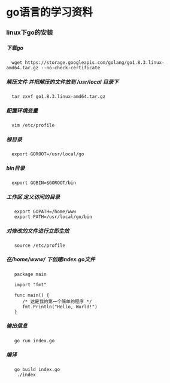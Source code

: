 # go语言的学习资料

  ### linux下go的安装
  
  ##### 下载go
      wget https://storage.googleapis.com/golang/go1.8.3.linux-amd64.tar.gz --no-check-certificate
  ##### 解压文件 并把解压的文件放到 /usr/local 目录下
      tar zxvf go1.8.3.linux-amd64.tar.gz
  ##### 配置环境变量
      vim /etc/profile
  ##### 根目录
      export GOROOT=/usr/local/go
  ##### bin目录
      export GOBIN=$GOROOT/bin
  ##### 工作区  定义访问的目录
       export GOPATH=/home/www
       export PATH=/usr/local/go/bin
  ##### 对修改的文件进行立即生效
       source /etc/profile
  ##### 在/home/www/ 下创建index.go文件
       package main
       
       import "fmt"
       
       func main() {
          /* 这是我的第一个简单的程序 */
          fmt.Println("Hello, World!")
       }
  ##### 输出信息
       go run index.go
  ##### 编译
       go build index.go
        ./index
       
